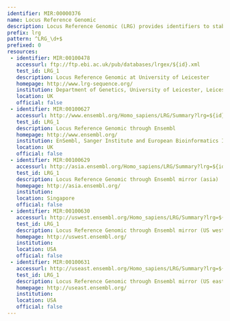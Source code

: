 ```yaml
---
identifier: MIR:00000376
name: Locus Reference Genomic
description: Locus Reference Genomic (LRG) provides identifiers to stable genomic DNA sequences for regions of the human genome, providing a recognized reference-sequence standard for reporting sequence variants. LRG is maintained by the NCBI and the European Bioinformatics Institute (EBI).
prefix: lrg
pattern: ^LRG_\d+$
prefixed: 0
resources:
 - identifier: MIR:00100478
   accessurl: ftp://ftp.ebi.ac.uk/pub/databases/lrgex/${id}.xml
   test_id: LRG_1
   description: Locus Reference Genomic at University of Leicester
   homepage: http://www.lrg-sequence.org/
   institution: Department of Genetics, University of Leicester, Leicester
   location: UK
   official: false
 - identifier: MIR:00100627
   accessurl: http://www.ensembl.org/Homo_sapiens/LRG/Summary?lrg=${id}
   test_id: LRG_1
   description: Locus Reference Genomic through Ensembl
   homepage: http://www.ensembl.org/
   institution: EnSembl, Sanger Institute and European Bioinformatics Institute, Hinxton, Cambridge
   location: UK
   official: false
 - identifier: MIR:00100629
   accessurl: http://asia.ensembl.org/Homo_sapiens/LRG/Summary?lrg=${id}
   test_id: LRG_1
   description: Locus Reference Genomic through Ensembl mirror (asia)
   homepage: http://asia.ensembl.org/
   institution: 
   location: Singapore
   official: false
 - identifier: MIR:00100630
   accessurl: http://uswest.ensembl.org/Homo_sapiens/LRG/Summary?lrg=${id}
   test_id: LRG_1
   description: Locus Reference Genomic through Ensembl mirror (US west)
   homepage: http://uswest.ensembl.org/
   institution: 
   location: USA
   official: false
 - identifier: MIR:00100631
   accessurl: http://useast.ensembl.org/Homo_sapiens/LRG/Summary?lrg=${id}
   test_id: LRG_1
   description: Locus Reference Genomic through Ensembl mirror (US east)
   homepage: http://useast.ensembl.org/
   institution: 
   location: USA
   official: false
---
```

